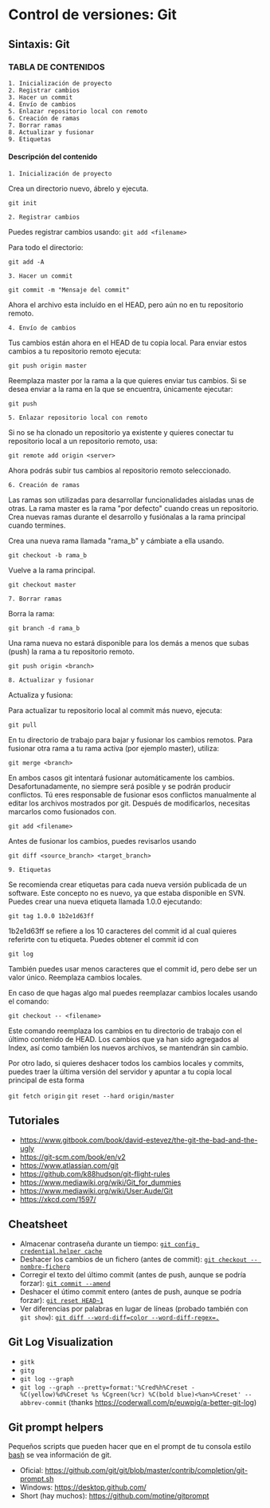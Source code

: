# Control de versiones: Git

## Sintaxis: Git


### TABLA DE CONTENIDOS

	1. Inicialización de proyecto
	2. Registrar cambios
	3. Hacer un commit
	4. Envío de cambios
	5. Enlazar repositorio local con remoto
	6. Creación de ramas
	7. Borrar ramas
	8. Actualizar y fusionar
	9. Etiquetas



#### Descripción del contenido

	1. Inicialización de proyecto

Crea un directorio nuevo, ábrelo y ejecuta.

`git init`

	2. Registrar cambios

Puedes registrar cambios usando:
`git add <filename>`

Para todo el directorio:

`git add -A`


	3. Hacer un commit
	
`git commit -m "Mensaje del commit"`

Ahora el archivo esta incluído en el HEAD, pero aún no en tu repositorio remoto.

	4. Envío de cambios
	

Tus cambios están ahora en el HEAD de tu copia local. Para enviar estos cambios a tu repositorio remoto ejecuta:

`git push origin master`

Reemplaza master por la rama a la que quieres enviar tus cambios.
Si se desea enviar a la rama en la que se encuentra, únicamente ejecutar:

`git push`


	5. Enlazar repositorio local con remoto
	
Si no se ha clonado un repositorio ya existente y quieres conectar tu repositorio local a un repositorio remoto, usa:

`git remote add origin <server>`

Ahora podrás subir tus cambios al repositorio remoto seleccionado.

	6. Creación de ramas

Las ramas son utilizadas para desarrollar funcionalidades aisladas unas de otras. La rama master es la rama "por defecto" cuando creas un repositorio. Crea nuevas ramas durante el desarrollo y fusiónalas a la rama principal cuando termines.
	
Crea una nueva rama llamada "rama_b" y cámbiate a ella usando.

`git checkout -b rama_b`

Vuelve a la rama principal.

`git checkout master`

	7. Borrar ramas
	
Borra la rama:

`git branch -d rama_b`

Una rama nueva no estará disponible para los demás a menos que subas (push) la rama a tu repositorio remoto.

`git push origin <branch>`
	
    8. Actualizar y fusionar
    
Actualiza y fusiona:

Para actualizar tu repositorio local al commit más nuevo, ejecuta:

`git pull`

En tu directorio de trabajo para bajar y fusionar los cambios remotos.
Para fusionar otra rama a tu rama activa (por ejemplo master), utiliza:

`git merge <branch>`

En ambos casos git intentará fusionar automáticamente los cambios. Desafortunadamente, no siempre será posible y se podrán producir conflictos. Tú eres responsable de fusionar esos conflictos manualmente al editar los archivos mostrados por git. Después de modificarlos, necesitas marcarlos como fusionados con.

`git add <filename>`

Antes de fusionar los cambios, puedes revisarlos usando

`git diff <source_branch> <target_branch>`

	9. Etiquetas

Se recomienda crear etiquetas para cada nueva versión publicada de un software. Este concepto no es nuevo, ya que estaba disponible en SVN. Puedes crear una nueva etiqueta llamada 1.0.0 ejecutando:

`git tag 1.0.0 1b2e1d63ff`

1b2e1d63ff se refiere a los 10 caracteres del commit id al cual quieres referirte con tu etiqueta. Puedes obtener el commit id con

`git log`

También puedes usar menos caracteres que el commit id, pero debe ser un valor único.
Reemplaza cambios locales.

En caso de que hagas algo mal puedes reemplazar cambios locales usando el comando:

`git checkout -- <filename>`

Este comando reemplaza los cambios en tu directorio de trabajo con el último contenido de HEAD. Los cambios que ya han sido agregados al Index, así como también los nuevos archivos, se mantendrán sin cambio.

Por otro lado, si quieres deshacer todos los cambios locales y commits, puedes traer la última versión del servidor y apuntar a tu copia local principal de esta forma

`git fetch origin`
`git reset --hard origin/master`



## Tutoriales
- https://www.gitbook.com/book/david-estevez/the-git-the-bad-and-the-ugly
- https://git-scm.com/book/en/v2
- https://www.atlassian.com/git
- https://github.com/k88hudson/git-flight-rules
- https://www.mediawiki.org/wiki/Git_for_dummies
- https://www.mediawiki.org/wiki/User:Aude/Git
- https://xkcd.com/1597/

## Cheatsheet
- Almacenar contraseña durante un tiempo: [`git config credential.helper cache`](https://git-scm.com/docs/git-credential-cache)
- Deshacer los cambios de un fichero (antes de commit): [`git checkout -- nombre-fichero`](https://git-scm.com/docs/git-checkout#git-checkout-emgitcheckoutemlttree-ishgt--ltpathspecgt82308203)
- Corregir el texto del último commit (antes de push, aunque se podría forzar): [`git commit --amend`](https://git-scm.com/docs/git-commit#git-commit---amend)
- Deshacer el útimo commit entero (antes de push, aunque se podría forzar): [`git reset HEAD~1`](https://git-scm.com/docs/git-reset#git-reset-emgitresetemltmodegtltcommitgt)
- Ver diferencias por palabras en lugar de líneas (probado también con `git show`): [`git diff --word-diff=color --word-diff-regex=.`](https://stackoverflow.com/questions/1721738/using-diff-or-anything-else-to-get-character-level-diff-between-text-files)

## Git Log Visualization
- `gitk`
- `gitg`
- `git log --graph`
- `git log --graph --pretty=format:'%Cred%h%Creset -%C(yellow)%d%Creset %s %Cgreen(%cr) %C(bold blue)<%an>%Creset' --abbrev-commit` (thanks https://coderwall.com/p/euwpig/a-better-git-log)

## Git prompt helpers
Pequeños scripts que pueden hacer que en el prompt de tu consola estilo [bash](/software/linux/bash.md) se vea información de git.
- Oficial: https://github.com/git/git/blob/master/contrib/completion/git-prompt.sh
- Windows: https://desktop.github.com/
- Short (hay muchos): https://github.com/motine/gitprompt
